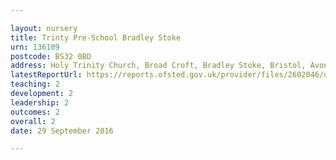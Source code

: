 ```yaml
---

layout: nursery
title: Trinty Pre-School Bradley Stoke
urn: 136109
postcode: BS32 0BD
address: Holy Trinity Church, Broad Croft, Bradley Stoke, Bristol, Avon, BS32 0BD
latestReportUrl: https://reports.ofsted.gov.uk/provider/files/2602046/urn/136109.pdf
teaching: 2
development: 2
leadership: 2
outcomes: 2
overall: 2
date: 29 September 2016

---
```

